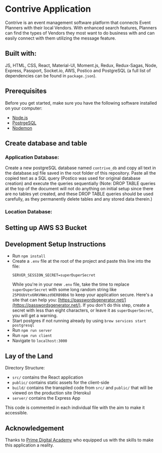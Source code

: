 
# Contrive Application
Contrive is an event management software platform that connects Event Planners with their local Vendors.  With enhanced search features, Planners can find the types of Vendors they most want to do business with and can easily connect with them utilizing the message feature.

## Built with:
JS, HTML, CSS, React, Material-UI, Moment.js, Redux, Redux-Sagas, Node, Express, Passport, Socket.io, AWS, Postico and PostgreSQL (a full list of dependencies can be found in `package.json`).

## Prerequisites

Before you get started, make sure you have the following software installed on your computer:

- [Node.js](https://nodejs.org/en/)
- [PostrgeSQL](https://www.postgresql.org/)
- [Nodemon](https://nodemon.io/)

## Create database and table
### Application Database:
Create a new postgreSQL database named `contrive_db` and copy all text in the database.sql file saved in the root folder of this repository.  Paste all the copied text as a SQL query (Postico was used for original database creation) and execute the queries sequentially (Note: DROP TABLE queries at the top of the document will not do anything on initial setup since there are no tables yet created, and these DROP TABLE queries should be used carefully, as they permanently delete tables and any stored data therein.)

### Location Database:

## Setting up AWS S3 Bucket

## Development Setup Instructions

- Run `npm install`
- Create a `.env` file at the root of the project and paste this line into the file:
  ```
  SERVER_SESSION_SECRET=superDuperSecret
  ```
  While you're in your new `.env` file, take the time to replace `superDuperSecret` with some long random string like `25POUbVtx6RKVNWszd9ERB9Bb6` to keep your application secure. Here's a site that can help you: [https://passwordsgenerator.net/](https://passwordsgenerator.net/). If you don't do this step, create a secret with less than eight characters, or leave it as `superDuperSecret`, you will get a warning.
- Start postgres if not running already by using `brew services start postgresql`
- Run `npm run server`
- Run `npm run client`
- Navigate to `localhost:3000`

## Lay of the Land

Directory Structure:

- `src/` contains the React application
- `public/` contains static assets for the client-side
- `build/` contains the transpiled code from `src/` and `public/` that will be viewed on the production site (Heroku)
- `server/` contains the Express App

This code is commented in each individual file with the aim to make it accessible. 

## Acknowledgement

Thanks to [Prime Digital Academy](https://www.primeacademy.io/) who equipped us with the skills to make this application a reality. 